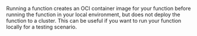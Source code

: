 <!-- Snippet used in the following topics:
- docs/getting-started/build-run-deploy-func.md
- docs/functions/running-functions.md
-->
Running a function creates an OCI container image for your function before running the function in your local environment, but does not deploy the function to a cluster. This can be useful if you want to run your function locally for a testing scenario.

